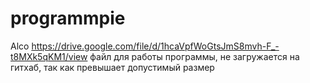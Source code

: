 # programmpie
Alco
https://drive.google.com/file/d/1hcaVpfWoGtsJmS8mvh-F_-t8MXk5qKM1/view 
файл для работы программы, не загружается на гитхаб, так как превышает допустимый размер 
